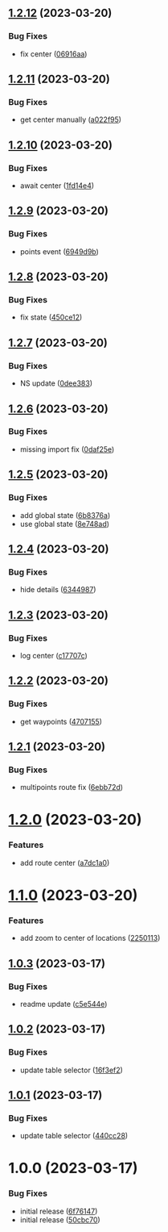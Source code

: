 ## [1.2.12](https://github.com/easingthemes/confluence-map/compare/v1.2.11...v1.2.12) (2023-03-20)


### Bug Fixes

* fix center ([06916aa](https://github.com/easingthemes/confluence-map/commit/06916aaa5e80b040bc28f2cf1a4e50b550bbbe4f))

## [1.2.11](https://github.com/easingthemes/confluence-map/compare/v1.2.10...v1.2.11) (2023-03-20)


### Bug Fixes

* get center manually ([a022f95](https://github.com/easingthemes/confluence-map/commit/a022f95a1f5dfd38a1d6885c25e6539c3ab2ac49))

## [1.2.10](https://github.com/easingthemes/confluence-map/compare/v1.2.9...v1.2.10) (2023-03-20)


### Bug Fixes

* await center ([1fd14e4](https://github.com/easingthemes/confluence-map/commit/1fd14e42a181be3b011e48d683379d690908414f))

## [1.2.9](https://github.com/easingthemes/confluence-map/compare/v1.2.8...v1.2.9) (2023-03-20)


### Bug Fixes

* points event ([6949d9b](https://github.com/easingthemes/confluence-map/commit/6949d9bc919296a7392fd0bb8b23c18ccadb7f95))

## [1.2.8](https://github.com/easingthemes/confluence-map/compare/v1.2.7...v1.2.8) (2023-03-20)


### Bug Fixes

* fix state ([450ce12](https://github.com/easingthemes/confluence-map/commit/450ce120b74f11c9c32c01b01dad043a62d8b55d))

## [1.2.7](https://github.com/easingthemes/confluence-map/compare/v1.2.6...v1.2.7) (2023-03-20)


### Bug Fixes

* NS update ([0dee383](https://github.com/easingthemes/confluence-map/commit/0dee3835254b743dea7aaf6019cfa57a210a9cdd))

## [1.2.6](https://github.com/easingthemes/confluence-map/compare/v1.2.5...v1.2.6) (2023-03-20)


### Bug Fixes

* missing import fix ([0daf25e](https://github.com/easingthemes/confluence-map/commit/0daf25e3e221c7b9ff0181eae42e8a68defcb959))

## [1.2.5](https://github.com/easingthemes/confluence-map/compare/v1.2.4...v1.2.5) (2023-03-20)


### Bug Fixes

* add global state ([6b8376a](https://github.com/easingthemes/confluence-map/commit/6b8376afebbcaec8bc4fd8af64c721eb99c09fa7))
* use global state ([8e748ad](https://github.com/easingthemes/confluence-map/commit/8e748ad9734a39023c872694e7837c59cf1daa75))

## [1.2.4](https://github.com/easingthemes/confluence-map/compare/v1.2.3...v1.2.4) (2023-03-20)


### Bug Fixes

* hide details ([6344987](https://github.com/easingthemes/confluence-map/commit/63449875cfa081ab81bf8e78404e84ef74654b6b))

## [1.2.3](https://github.com/easingthemes/confluence-map/compare/v1.2.2...v1.2.3) (2023-03-20)


### Bug Fixes

* log center ([c17707c](https://github.com/easingthemes/confluence-map/commit/c17707ca185f14d9bbed3e41e1e1de18d7ea3847))

## [1.2.2](https://github.com/easingthemes/confluence-map/compare/v1.2.1...v1.2.2) (2023-03-20)


### Bug Fixes

* get waypoints ([4707155](https://github.com/easingthemes/confluence-map/commit/470715512c19bfaa8bf45e21c5fc55eaf6e8d2e4))

## [1.2.1](https://github.com/easingthemes/confluence-map/compare/v1.2.0...v1.2.1) (2023-03-20)


### Bug Fixes

* multipoints route fix ([6ebb72d](https://github.com/easingthemes/confluence-map/commit/6ebb72dd7d3297d978948b64a82104c835dd4251))

# [1.2.0](https://github.com/easingthemes/confluence-map/compare/v1.1.0...v1.2.0) (2023-03-20)


### Features

* add route center ([a7dc1a0](https://github.com/easingthemes/confluence-map/commit/a7dc1a00c271b1586a94b67e167504d0ac8043a3))

# [1.1.0](https://github.com/easingthemes/confluence-map/compare/v1.0.3...v1.1.0) (2023-03-20)


### Features

* add zoom to center of locations ([2250113](https://github.com/easingthemes/confluence-map/commit/225011329dfe5d9c6cb5a0ef84413ca872f50f6d))

## [1.0.3](https://github.com/easingthemes/confluence-map/compare/v1.0.2...v1.0.3) (2023-03-17)


### Bug Fixes

* readme update ([c5e544e](https://github.com/easingthemes/confluence-map/commit/c5e544e9c9bfdf7b3cd8459f48355beb77139f78))

## [1.0.2](https://github.com/easingthemes/confluence-map/compare/v1.0.1...v1.0.2) (2023-03-17)


### Bug Fixes

* update table selector ([16f3ef2](https://github.com/easingthemes/confluence-map/commit/16f3ef25783d3e78a4fe45e36849d107144c71d4))

## [1.0.1](https://github.com/easingthemes/confluence-map/compare/v1.0.0...v1.0.1) (2023-03-17)


### Bug Fixes

* update table selector ([440cc28](https://github.com/easingthemes/confluence-map/commit/440cc28285ce05c017d8bee09e0764875d8100f0))

# 1.0.0 (2023-03-17)


### Bug Fixes

* initial release ([6f76147](https://github.com/easingthemes/confluence-map/commit/6f761479999f80e3cabd273a87cbc57075d3e76f))
* initial release ([50cbc70](https://github.com/easingthemes/confluence-map/commit/50cbc70342ffd169a818c5920fdb5d7adba7b9ce))
